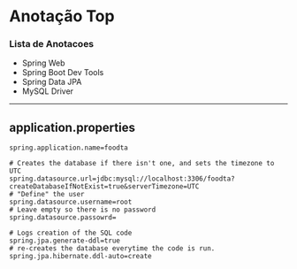 # Anotação Top

### Lista de Anotacoes
- Spring Web
- Spring Boot Dev Tools
- Spring Data JPA
- MySQL Driver

___

## application.properties
```properties
spring.application.name=foodta

# Creates the database if there isn't one, and sets the timezone to UTC
spring.datasource.url=jdbc:mysql://localhost:3306/foodta?createDatabaseIfNotExist=true&serverTimezone=UTC
# "Define" the user
spring.datasource.username=root
# Leave empty so there is no password
spring.datasource.passowrd=

# Logs creation of the SQL code
spring.jpa.generate-ddl=true
# re-creates the database everytime the code is run.
spring.jpa.hibernate.ddl-auto=create
```
